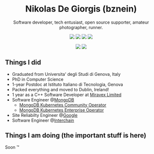 <div align="center">
  
# Nikolas De Giorgis (bznein)
Software developer, tech entusiast, open source supporter, amateur photographer, runner.

[![](https://img.shields.io/badge/-Linkedin-informational?style=for-the-badge&logo=linkedin&logoColor=white&color=2867B2)](https://www.linkedin.com/in/nikolas-de-giorgis/)
[![](https://img.shields.io/badge/-Telegram-informational?style=for-the-badge&logo=telegram&logoColor=white&color=0088cc)](https://t.me/bznein)
[![](https://img.shields.io/badge/-bznein-black?logo=strava&style=for-the-badge)](https://www.strava.com/athletes/39973540)
[![](https://img.shields.io/badge/-bznein-black?logo=lichess&style=for-the-badge)](https://lichess.org/@/bznein)

[![](https://img.shields.io/badge/-MongoDB-black?style=plastic&logo=MongoDB)](https://www.mongodb.com/)
[![](https://img.shields.io/badge/Emacs-27.1-black?logo=spacemacs&style=plastic)](https://github.com/hlissner/doom-emacs)
</div>

## Things I did
- Graduated from Universita' degli Studi di Genova, Italy
- PhD in Computer Science
- 1-year Postdoc at Istituto Italiano di Tecnologia, Genova
- Packed everything and moved to Dublin, Ireland!
- 1 year as a C++ Software Developer at [Miravex Limited](http://miravex.com/)
- Software Engineer @[MongoDB](https://www.mongodb.com/)
  - [MongoDB Kubernetes Community Operator](https://github.com/mongodb/mongodb-kubernetes-operator)
  - [MongoDB Kubernetes Enterprise Operator](https://github.com/mongodb/mongodb-enterprise-kubernetes)
- Site Reliabilty Engineer @[Google](https://www.google.com)
- Software Engineer @[Interchain](https://www.interchain.io)

## Things I am doing (the important stuff is here)
Soon :tm:
 
